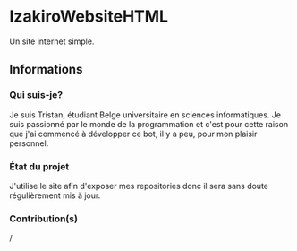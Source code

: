 # IzakiroWebsiteHTML
Un site internet simple.
## Informations
### Qui suis-je?
Je suis Tristan, étudiant Belge universitaire en sciences informatiques. Je suis passionné par le monde de la programmation et c'est pour cette raison que j'ai commencé à développer ce bot, il y a peu, pour mon plaisir personnel.
### État du projet
J'utilise le site afin d'exposer mes repositories donc il sera sans doute régulièrement mis à jour.
### Contribution(s)
/
